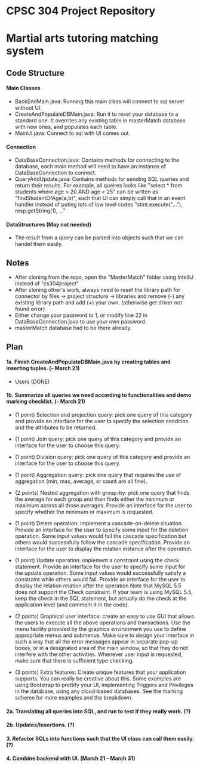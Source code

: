 # CPSC 304 Project Repository


Martial arts tutoring matching system
=======
## Code Structure
#### Main Classes
* BackEndMain.java: Running this main class will connect to sql server without UI.
* CreateAndPopulateDBMain.java: Run it to reset your database to a standard one. It overrites any existing table in masterMatch database with new ones, and populates each table.
* MainUI.java: Connect to sql with UI comes out.

#### Connection
* DataBaseConnection.java: Contains methods for connecting to the database, each main method will need to have an instance of DataBaseConnection to connect.
* QueryAndUpdate.java: Contains methods for sending SQL queries and return their results. For example, all queires looks like "select * from students where age > 20 AND age < 25" can be wrtten as "findStudentOfAge(a,b)", such that UI can simply call that in an event handler instead of puting lots of low level codes "stmt.execute("..."), resp.getString(1), ..."

#### DataStructures (May not needed)
* The result from a query can be parsed into objects such that we can handel them easily.


## Notes 
* After cloning from the repo, open the "MasterMatch" folder using IntelliJ instead of "cs304project"
* After cloning other's work, always need to reset the library path for connector by files -> project structure -> libraries and remove (-) any existing library path and add (+) your own. (otherwise get driver not found error)
* Either change your password to 1, or modify line 22 in DataBaseConnection.java to use your own password.
* masterMatch database had to be there already.


## Plan
#### 1a. Finish CreateAndPopulateDBMain.java by creating tables and inserting tuples. (- March 21)
* Users (DONE)

#### 1b. Summarize all queries we need according to functionalities and demo marking checklist. (- March 21)
* (1 point) Selection and projection query: pick one query of this category and provide an interface for the user to specify the selection condition and the attributes to be returned.

* (1 point) Join query: pick one query of this category and provide an interface for the user to choose this query.

* (1 point) Division query: pick one query of this category and provide an interface for the user to choose this query.

* (1 point) Aggregation query: pick one query that requires the use of aggregation (min, max, average, or count are all fine).

* (2 points) Nested aggregation with group-by: pick one query that finds the average for each group and then finds either the minimum or maximum across all those averages. Provide an interface for the user to specify whether the minimum or maximum is requested.

* (1 point) Delete operation: implement a cascade-on-delete situation. Provide an interface for the user to specify some input for the deletion operation.  Some input values would fail the cascade specification but others would successfully follow the cascade specification. Provide an interface for the user to display the relation instance after the operation.

* (1 point) Update operation: implement a constraint using the check statement. Provide an interface for the user to specify some input for the update operation. Some input values would successfully satisfy a constraint while others would fail. Provide an interface for the user to display the relation relation after the operation.Note that MySQL 5.5 does not support the Check constraint. If your team is using MySQL 5.5, keep the check in the SQL statement, but actually do the check at the application level (and comment it in the code).

* (2 points)  Graphical user interface: create an easy to use GUI  that allows the users to execute all the above operations and transactions. Use the menu facility provided by the graphics environment you use to define appropriate menus and submenus. Make sure to design your interface in such a way that all the error messages appear in separate pop-up boxes, or in a designated area of the main window, so that they do not interfere with the other activities. Whenever user input is requested, make sure that there is sufficient type checking. 

* (3 points) Extra features: Create unique features that your application supports. You can really be creative about this. Some examples are using Bootstrap to prettify your UI, implementing Triggers and Privileges in the database, using any cloud-based databases. See the marking scheme for more examples and the breakdown.

#### 2a. Translating all queries into SQL, and run to test if they really work. (?)

#### 2b. Updates/Insertions. (?)

#### 3. Refactor SQLs into functions such that the UI class can call them easily. (?)

#### 4. Combine backend with UI. (March 21 - March 31)



